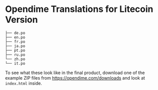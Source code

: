 # Opendime Translations for Litecoin Version

```
├── de.po
├── en.po
├── fr.po
├── ja.po
├── pt.po
├── ru.po
└── zh.po
└── it.po
```

To see what these look like in the final product, download one of
the example ZIP files from <https://opendime.com/downloads> and
look at `index.html` inside.
